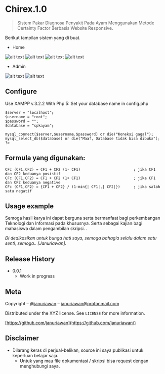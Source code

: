 # Chirex.1.0
> Sistem Pakar Diagnosa Penyakit Pada Ayam Menggunakan Metode Certainty Factor Berbasis Website Responsive.

Berikut tampilan sistem yang di buat.

* Home

![alt text](https://github.com/januriawan/Chirex.1.0/blob/master/Home%201.png)
![alt text](https://github.com/januriawan/Chirex.1.0/blob/master/Home%202.png)
![alt text](https://github.com/januriawan/Chirex.1.0/blob/master/Home%203.png)
![alt text](https://github.com/januriawan/Chirex.1.0/blob/master/Home%205.png)

* Admin

![alt text](https://github.com/januriawan/Chirex.1.0/blob/master/Admin%201.png)
![alt text](https://github.com/januriawan/Chirex.1.0/blob/master/Admin%202.png)

## Configure

Use XAMPP v.3.2.2 With Php 5: Set your database name in config.php

```<?php
$server = "localhost";
$username = "root";
$password = "";
$database = "spkayam";

mysql_connect($server,$username,$password) or die("Koneksi gagal");
mysql_select_db($database) or die("Maaf, Database tidak bisa dibuka");
?>
```
## Formula yang digunakan:
```
CFc (CF1,CF2) = CF1 + CF2 (1- CF1)                        ; jika CF1 dan CF2 keduanya posistif
CFc (CF1,CF2) = CF1 + CF2 (1+ CF1)                        ; jika CF1 dan CF2 keduanya negative
CFc (CF1,CF2) = {CF1 + CF2} / (1-min{| CF1|,| CF2|})      ; jika salah satu negatif
```

## Usage example

Semoga hasil karya ini dapat berguna serta bermanfaat bagi perkembangan Teknologi dan Informasi pada khususnya. Serta sebagai kajian bagi mahasiswa dalam pengambilan skripsi. .

_Di dedikasikan untuk bunga hati saya, semoga bahagia selalu dalam satu senti, semoga.. [Januriawan]._


## Release History

* 0.0.1
    * Work in progress

## Meta

Copyright – [@januriawan](https://twitter.com/januriawan) – januriawan@protonmail.com

Distributed under the XYZ license. See ``LICENSE`` for more information.

[https://github.com/januriawan](https://github.com/januriawan/)

## Disclaimer

* Dilarang keras di perjual-belikan, source ini saya publikasi untuk keperluan belajar saja.
    * Untuk yang mau file dokumentasi / skripsi bisa request dengan menghubungi saya.


